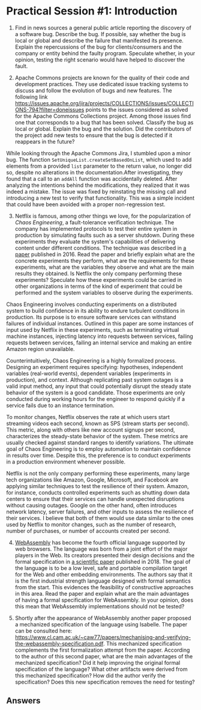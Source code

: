 # Practical Session #1: Introduction

1. Find in news sources a general public article reporting the discovery of a software bug. Describe the bug. If possible, say whether the bug is local or global and describe the failure that manifested its presence. Explain the repercussions of the bug for clients/consumers and the company or entity behind the faulty program. Speculate whether, in your opinion, testing the right scenario would have helped to discover the fault.

2. Apache Commons projects are known for the quality of their code and development practices. They use dedicated issue tracking systems to discuss and follow the evolution of bugs and new features. The following link https://issues.apache.org/jira/projects/COLLECTIONS/issues/COLLECTIONS-794?filter=doneissues points to the issues considered as solved for the Apache Commons Collections project. Among those issues find one that corresponds to a bug that has been solved. Classify the bug as local or global. Explain the bug and the solution. Did the contributors of the project add new tests to ensure that the bug is detected if it reappears in the future?

While looking through the Apache Commons Jira, I stumbled upon a minor bug. The function `SetUniqueList.createSetBasedOnList`, which used to add elements from a provided `list` parameter to the return value, no longer did so, despite no alterations in the documentation.After investigating, they found that a call to an `addAll` function was accidentally deleted.
After analyzing the intentions behind the modifications, they realized that it was indeed a mistake. The issue was fixed by reinstating the missing call and introducing a new test to verify that functionality. This was a simple incident that could have been avoided with a proper non-regression test. 

3. Netflix is famous, among other things we love, for the popularization of *Chaos Engineering*, a fault-tolerance verification technique. The company has implemented protocols to test their entire system in production by simulating faults such as a server shutdown. During these experiments they evaluate the system's capabilities of delivering content under different conditions. The technique was described in [a paper](https://arxiv.org/ftp/arxiv/papers/1702/1702.05843.pdf) published in 2016. Read the paper and briefly explain what are the concrete experiments they perform, what are the requirements for these experiments, what are the variables they observe and what are the main results they obtained. Is Netflix the only company performing these experiments? Speculate how these experiments could be carried in other organizations in terms of the kind of experiment that could be performed and the system variables to observe during the experiments.

Chaos Engineering involves conducting experiments on a distributed system to build confidence in its ability to endure turbulent conditions in production. Its purpose is to ensure software services can withstand failures of individual instances.
Outlined in this paper are some instances of input used by Netflix in these experiments, such as terminating virtual machine instances, injecting latency into requests between services, failing requests between services, failing an internal service and making an entire Amazon region unavailable.

Counterintuitively, Chaos Engineering is a highly formalized process. Designing an experiment requires specifying: hypotheses, independent variables (real-world events), dependent variables (experiments in production), and context.
Although replicating past system outages is a valid input method, any input that could potentially disrupt the steady state behavior of the system is a good candidate. Those experiments are only conducted during working hours for the engineer to respond quickly if a service fails due to an instance termination.

To monitor changes, Netflix observes the rate at which users start streaming videos each second, known as SPS (stream starts per second). This metric, along with others like new account signups per second, characterizes the steady-state behavior of the system. These metrics are usually checked against standard ranges to identify variations. 
The ultimate goal of Chaos Engineering is to employ automation to maintain confidence in results over time.
Despite this, the preference is to conduct experiments in a production environment whenever possible.

Netflix is not the only company performing these experiments, many large tech organizations like Amazon, Google, Microsoft, and Facebook are applying similar techniques to test the resilience of their system.
Amazon, for instance, conducts controlled experiments such as shutting down data centers to ensure that their services can handle unexpected disruptions without causing outages. Google on the other hand, often introduces network latency, server failures, and other inputs to assess the resilience of their services. I believe that both of them would use data similar to the ones used by Netflix to monitor changes, such as the number of research, number of purchases, or number of accounts created per second.

4. [WebAssembly](https://webassembly.org/) has become the fourth official language supported by web browsers. The language was born from a joint effort of the major players in the Web. Its creators presented their design decisions and the formal specification in [a scientific paper](https://people.mpi-sws.org/~rossberg/papers/Haas,%20Rossberg,%20Schuff,%20Titzer,%20Gohman,%20Wagner,%20Zakai,%20Bastien,%20Holman%20-%20Bringing%20the%20Web%20up%20to%20Speed%20with%20WebAssembly.pdf) published in 2018. The goal of the language is to be a low level, safe and portable compilation target for the Web and other embedding environments. The authors say that it is the first industrial strength language designed with formal semantics from the start. This evidences the feasibility of constructive approaches in this area. Read the paper and explain what are the main advantages of having a formal specification for WebAssembly. In your opinion, does this mean that WebAssembly implementations should not be tested? 

5.  Shortly after the appearance of WebAssembly another paper proposed a mechanized specification of the language using Isabelle. The paper can be consulted here: https://www.cl.cam.ac.uk/~caw77/papers/mechanising-and-verifying-the-webassembly-specification.pdf. This mechanized specification complements the first formalization attempt from the paper. According to the author of this second paper, what are the main advantages of the mechanized specification? Did it help improving the original formal specification of the language? What other artifacts were derived from this mechanized specification? How did the author verify the specification? Does this new specification removes the need for testing?

## Answers
